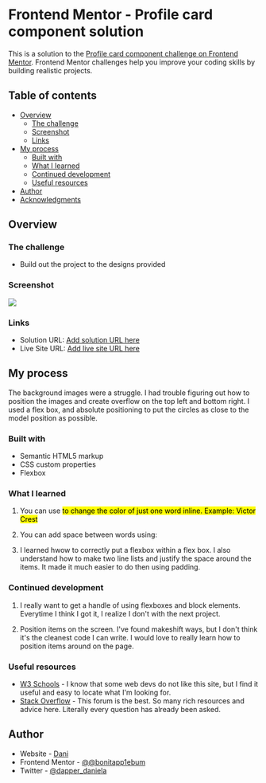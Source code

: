 # Frontend Mentor - Profile card component solution

This is a solution to the [Profile card component challenge on Frontend Mentor](https://www.frontendmentor.io/challenges/profile-card-component-cfArpWshJ). Frontend Mentor challenges help you improve your coding skills by building realistic projects. 

## Table of contents

- [Overview](#overview)
  - [The challenge](#the-challenge)
  - [Screenshot](#screenshot)
  - [Links](#links)
- [My process](#my-process)
  - [Built with](#built-with)
  - [What I learned](#what-i-learned)
  - [Continued development](#continued-development)
  - [Useful resources](#useful-resources)
- [Author](#author)
- [Acknowledgments](#acknowledgments)

## Overview

### The challenge

- Build out the project to the designs provided

### Screenshot

![](profile_page/screenshot.png)

### Links

- Solution URL: [Add solution URL here](https://your-solution-url.com)
- Live Site URL: [Add live site URL here](https://your-live-site-url.com)

## My process

The background images were a struggle. I had trouble figuring out how to position the images and create overflow on the top left and bottom right. I used a flex box, and absolute positioning to put the circles as close to the model position as possible.

### Built with

- Semantic HTML5 markup
- CSS custom properties
- Flexbox


### What I learned

1. You can use <mark> to change the color of just one word inline. Example:
              <mark class="black">Victor Crest</mark>

2. You can add space between words using:
              &nbsp;

3. I learned hwow to correctly put a flexbox within a flex box. I also understand how to make two line lists and justify the space around the items. It made it much easier to do then using padding. 


### Continued development

1. I really want to get a handle of using flexboxes and block elements. Everytime I think I got it, I realize I don't with the next project. 

2. Position items on the screen. I've found makeshift ways, but I don't think it's the cleanest code I can write. I would love to really learn how to position items around on the page. 


### Useful resources

- [W3 Schools](https://www.w3schools.com/css/) - I know that some web devs do not like this site, but I find it useful and easy to locate what I'm looking for. 
- [Stack Overflow](https://stackoverflow.com/) - This forum is the best. So many rich resources and advice here. Literally every question has already been asked. 


## Author

- Website - [Dani](https://github.com/bonitapp1ebum)
- Frontend Mentor - [@@bonitapp1ebum](https://www.frontendmentor.io/profile/yourusername)
- Twitter - [@dapper_daniela](https://www.twitter.com/dapper_daniela)


